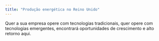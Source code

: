 ```yaml
---
title: "Produção energética no Reino Unido"
---
```

Quer a sua empresa opere com tecnologias tradicionais, quer opere com tecnologias emergentes, encontrará oportunidades de crescimento e alto retorno aqui.